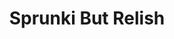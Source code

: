 ---
slug: sprunki-but-relish-2253
title: Sprunki But Relish
description: "Sprunki But Relish is an exciting online game. Play for free directly in your browser!"
icon: /images/popular_mods/Sprunki But Relish.png
url: https://wowtbc.net/sprunkin/sprunki-but-relish/index.html
previewImage: /images/popular_mods/Sprunki But Relish.png
type: popular mods

# SEO配置
seo:
  title: "Sprunki But Relish - Play Free Online Game | Fun Browser Games"
  description: "Sprunki But Relish - Play this fun online game for free in your browser. No download required!"
  ogImage: "/images/popular_mods/Sprunki But Relish.png"
  keywords: "sprunki-but-relish-2253, online game, browser game, free game, popular mods game, play online"

videoUrls:
  - https://www.youtube.com/embed/example1
  - https://www.youtube.com/embed/example2

whyPlay:
  title: "Why Play Sprunki But Relish?"
  items:
    - "Immersive Gameplay: Sprunki But Relish offers an engaging and immersive gaming experience that will keep you entertained for hours"
    - "Challenging Levels: Test your skills with increasingly difficult challenges and obstacles"
    - "Beautiful Graphics: Enjoy stunning visuals and smooth animations that bring the game world to life"
    - "Regular Updates: New content and features are added regularly to keep the game fresh and exciting"
    - "Free to Play: Experience all the fun without spending a penny"
    - "Community Features: Connect with other players, share strategies, and compete for high scores"
    - "Cross-Platform: Play on any device with a web browser, no downloads required"

features:
  title: "Key Features of Sprunki But Relish"
  image: "/images/popular_mods/Sprunki But Relish.png"
  items:
    - "Intuitive Controls: Easy to learn controls make Sprunki But Relish accessible for players of all skill levels"
    - "Multiple Game Modes: Enjoy various gameplay options that provide different challenges and experiences"
    - "Character Customization: Personalize your gaming experience with unique characters and items"
    - "Achievement System: Complete special tasks to earn rewards and recognition"
    - "Leaderboards: Compete with players worldwide and see who can achieve the highest scores"

characteristics:
  title: "Game Characteristics"
  image: "/images/popular_mods/Sprunki But Relish.png"
  items:
    - "Genre: Popular mods game with elements of strategy and skill"
    - "Difficulty: Suitable for both casual gamers and those seeking a challenge"
    - "Play Time: Quick sessions or extended gameplay, depending on your preference"
    - "Art Style: Vibrant and engaging visuals that enhance the gaming experience"
    - "Sound Design: Immersive audio that complements the gameplay perfectly"

info: "Sprunki But Relish is an exciting online game that offers players a unique and engaging gaming experience. With its intuitive controls, stunning visuals, and challenging gameplay, Sprunki But Relish provides hours of entertainment for players of all ages and skill levels. Whether you're looking for a quick gaming session during a break or an extended play session, Sprunki But Relish delivers an immersive experience that will keep you coming back for more. The game features multiple levels of increasing difficulty, ensuring that players are constantly challenged as they progress. With regular updates adding new content and features, Sprunki But Relish remains fresh and exciting, providing endless entertainment options for its growing community of players."

howToPlayIntro: "Welcome to Sprunki But Relish! This guide will walk you through the basics and help you master the game. Whether you're a beginner or looking to improve your skills, these tips and instructions will enhance your gaming experience."

howToPlaySteps:
  - title: "Getting Started"
    description: "Begin your Sprunki But Relish adventure by familiarizing yourself with the controls. Use your keyboard or mouse to navigate through the game interface. The tutorial will guide you through the basic mechanics and help you understand the objectives."
  - title: "Understanding the Objectives"
    description: "In Sprunki But Relish, your main goal is to progress through levels by completing specific objectives. Each level presents unique challenges that require different strategies and approaches."
  - title: "Mastering the Controls"
    description: "Practice using the controls to improve your precision and reaction time. Sprunki But Relish requires quick reflexes and strategic thinking to overcome obstacles and defeat opponents."
  - title: "Utilizing Power-ups"
    description: "Collect power-ups throughout the game to enhance your abilities and overcome difficult challenges. Each power-up offers unique advantages that can be crucial for success."
  - title: "Developing Strategies"
    description: "As you progress in Sprunki But Relish, develop effective strategies for different scenarios. Analyze patterns, anticipate challenges, and adapt your approach to maximize your performance."

faq:
  title: "Frequently Asked Questions about Sprunki But Relish"
  items:
    - question: "Is Sprunki But Relish free to play?"
      answer: "Yes, Sprunki But Relish is completely free to play directly in your web browser. No downloads or purchases are required to enjoy the full game experience."
    - question: "Can I play Sprunki But Relish on mobile devices?"
      answer: "Yes, Sprunki But Relish is optimized for both desktop and mobile play. You can enjoy the game on any device with a web browser and internet connection."
    - question: "Are there any in-game purchases?"
      answer: "While Sprunki But Relish is free to play, there may be optional in-game purchases available for cosmetic items or additional features that don't affect core gameplay."
    - question: "How often is Sprunki But Relish updated?"
      answer: "The developers regularly update Sprunki But Relish with new content, features, and improvements based on player feedback and game performance."
    - question: "Can I play Sprunki But Relish offline?"
      answer: "Currently, Sprunki But Relish requires an internet connection to play as it's a browser-based online game."
    - question: "Is Sprunki But Relish suitable for children?"
      answer: "Yes, Sprunki But Relish is designed to be family-friendly and suitable for players of all ages."
    - question: "How do I report bugs or issues?"
      answer: "If you encounter any problems while playing Sprunki But Relish, you can report them through the game's support page or contact the developers directly through their website."
    - question: "Still Have Questions?"
      answer: "If you have additional questions about Sprunki But Relish that aren't covered in this FAQ, please visit our support center or contact our customer service team for assistance."
---
